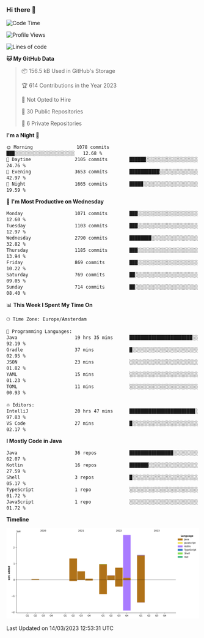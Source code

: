### Hi there 👋


<!--START_SECTION:waka-->
![Code Time](http://img.shields.io/badge/Code%20Time-3%2C073%20hrs%2053%20mins-blue)

![Profile Views](http://img.shields.io/badge/Profile%20Views-0-blue)

![Lines of code](https://img.shields.io/badge/From%20Hello%20World%20I%27ve%20Written-8.3%20million%20lines%20of%20code-blue)

**🐱 My GitHub Data** 

> 📦 156.5 kB Used in GitHub's Storage 
 > 
> 🏆 614 Contributions in the Year 2023
 > 
> 🚫 Not Opted to Hire
 > 
> 📜 30 Public Repositories 
 > 
> 🔑 6 Private Repositories 
 > 
**I'm a Night 🦉** 

```text
🌞 Morning                1078 commits        ███░░░░░░░░░░░░░░░░░░░░░░   12.68 % 
🌆 Daytime                2105 commits        ██████░░░░░░░░░░░░░░░░░░░   24.76 % 
🌃 Evening                3653 commits        ███████████░░░░░░░░░░░░░░   42.97 % 
🌙 Night                  1665 commits        █████░░░░░░░░░░░░░░░░░░░░   19.59 % 
```
📅 **I'm Most Productive on Wednesday** 

```text
Monday                   1071 commits        ███░░░░░░░░░░░░░░░░░░░░░░   12.60 % 
Tuesday                  1103 commits        ███░░░░░░░░░░░░░░░░░░░░░░   12.97 % 
Wednesday                2790 commits        ████████░░░░░░░░░░░░░░░░░   32.82 % 
Thursday                 1185 commits        ███░░░░░░░░░░░░░░░░░░░░░░   13.94 % 
Friday                   869 commits         ███░░░░░░░░░░░░░░░░░░░░░░   10.22 % 
Saturday                 769 commits         ██░░░░░░░░░░░░░░░░░░░░░░░   09.05 % 
Sunday                   714 commits         ██░░░░░░░░░░░░░░░░░░░░░░░   08.40 % 
```


📊 **This Week I Spent My Time On** 

```text
🕑︎ Time Zone: Europe/Amsterdam

💬 Programming Languages: 
Java                     19 hrs 35 mins      ███████████████████████░░   92.19 % 
Gradle                   37 mins             █░░░░░░░░░░░░░░░░░░░░░░░░   02.95 % 
JSON                     23 mins             ░░░░░░░░░░░░░░░░░░░░░░░░░   01.82 % 
YAML                     15 mins             ░░░░░░░░░░░░░░░░░░░░░░░░░   01.23 % 
TOML                     11 mins             ░░░░░░░░░░░░░░░░░░░░░░░░░   00.93 % 

🔥 Editors: 
IntelliJ                 20 hrs 47 mins      ████████████████████████░   97.83 % 
VS Code                  27 mins             █░░░░░░░░░░░░░░░░░░░░░░░░   02.17 % 
```

**I Mostly Code in Java** 

```text
Java                     36 repos            ████████████████░░░░░░░░░   62.07 % 
Kotlin                   16 repos            ███████░░░░░░░░░░░░░░░░░░   27.59 % 
Shell                    3 repos             █░░░░░░░░░░░░░░░░░░░░░░░░   05.17 % 
TypeScript               1 repo              ░░░░░░░░░░░░░░░░░░░░░░░░░   01.72 % 
JavaScript               1 repo              ░░░░░░░░░░░░░░░░░░░░░░░░░   01.72 % 
```



**Timeline**

![Lines of Code chart](https://raw.githubusercontent.com/powercasgamer/powercasgamer/master/assets/bar_graph.png)


 Last Updated on 14/03/2023 12:53:31 UTC
<!--END_SECTION:waka-->
